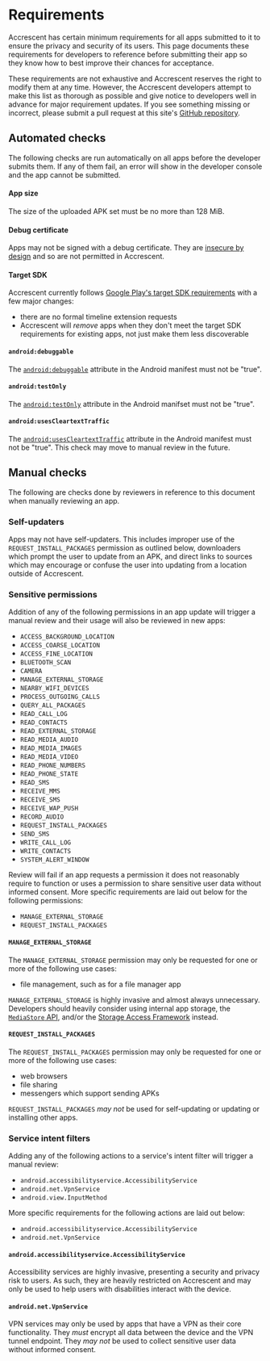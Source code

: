 # Requirements

Accrescent has certain minimum requirements for all apps submitted to it to
ensure the privacy and security of its users. This page documents these
requirements for developers to reference before submitting their app so they
know how to best improve their chances for acceptance.

These requirements are not exhaustive and Accrescent reserves the right to
modify them at any time. However, the Accrescent developers attempt to make this
list as thorough as possible and give notice to developers well in advance for
major requirement updates. If you see something missing or incorrect, please
submit a pull request at this site's [GitHub repository].

## Automated checks

The following checks are run automatically on all apps before the developer
submits them. If any of them fail, an error will show in the developer console
and the app cannot be submitted.

#### App size

The size of the uploaded APK set must be no more than 128 MiB.

#### Debug certificate

Apps may not be signed with a debug certificate. They are [insecure by design]
and so are not permitted in Accrescent.

#### Target SDK

Accrescent currently follows [Google Play's target SDK requirements] with a few
major changes:

- there are no formal timeline extension requests
- Accrescent will _remove_ apps when they don't meet the target SDK requirements
  for existing apps, not just make them less discoverable

#### `android:debuggable`

The [`android:debuggable`] attribute in the Android manifest must not be "true".

#### `android:testOnly`

The [`android:testOnly`] attribute in the Android manifset must not be "true".

#### `android:usesCleartextTraffic`

The [`android:usesCleartextTraffic`] attribute in the Android manifest must not
be "true". This check may move to manual review in the future.

## Manual checks

The following are checks done by reviewers in reference to this document when
manually reviewing an app.

### Self-updaters

Apps may not have self-updaters. This includes improper use of the
`REQUEST_INSTALL_PACKAGES` permission as outlined below, downloaders which
prompt the user to update from an APK, and direct links to sources which may
encourage or confuse the user into updating from a location outside of
Accrescent.

### Sensitive permissions

Addition of any of the following permissions in an app update will trigger a
manual review and their usage will also be reviewed in new apps:

- `ACCESS_BACKGROUND_LOCATION`
- `ACCESS_COARSE_LOCATION`
- `ACCESS_FINE_LOCATION`
- `BLUETOOTH_SCAN`
- `CAMERA`
- `MANAGE_EXTERNAL_STORAGE`
- `NEARBY_WIFI_DEVICES`
- `PROCESS_OUTGOING_CALLS`
- `QUERY_ALL_PACKAGES`
- `READ_CALL_LOG`
- `READ_CONTACTS`
- `READ_EXTERNAL_STORAGE`
- `READ_MEDIA_AUDIO`
- `READ_MEDIA_IMAGES`
- `READ_MEDIA_VIDEO`
- `READ_PHONE_NUMBERS`
- `READ_PHONE_STATE`
- `READ_SMS`
- `RECEIVE_MMS`
- `RECEIVE_SMS`
- `RECEIVE_WAP_PUSH`
- `RECORD_AUDIO`
- `REQUEST_INSTALL_PACKAGES`
- `SEND_SMS`
- `WRITE_CALL_LOG`
- `WRITE_CONTACTS`
- `SYSTEM_ALERT_WINDOW`

Review will fail if an app requests a permission it does not reasonably require
to function or uses a permission to share sensitive user data without informed
consent. More specific requirements are laid out below for the following
permissions:

- `MANAGE_EXTERNAL_STORAGE`
- `REQUEST_INSTALL_PACKAGES`

#### `MANAGE_EXTERNAL_STORAGE`

The `MANAGE_EXTERNAL_STORAGE` permission may only be requested for one or more
of the following use cases:

- file management, such as for a file manager app

`MANAGE_EXTERNAL_STORAGE` is highly invasive and almost always unnecessary.
Developers should heavily consider using internal app storage, the [`MediaStore`
API], and/or the [Storage Access Framework] instead.

#### `REQUEST_INSTALL_PACKAGES`

The `REQUEST_INSTALL_PACKAGES` permission may only be requested for one or more
of the following use cases:

- web browsers
- file sharing
- messengers which support sending APKs

`REQUEST_INSTALL_PACKAGES` _may not_ be used for self-updating or updating or
installing other apps.

### Service intent filters

Adding any of the following actions to a service's intent filter will trigger a
manual review:

- `android.accessibilityservice.AccessibilityService`
- `android.net.VpnService`
- `android.view.InputMethod`

More specific requirements for the following actions are laid out below:

- `android.accessibilityservice.AccessibilityService`
- `android.net.VpnService`

#### `android.accessibilityservice.AccessibilityService`

Accessibility services are highly invasive, presenting a security and privacy
risk to users. As such, they are heavily restricted on Accrescent and may only
be used to help users with disabilities interact with the device.

#### `android.net.VpnService`

VPN services may only be used by apps that have a VPN as their core
functionality. They _must_ encrypt all data between the device and the VPN
tunnel endpoint. They _may not_ be used to collect sensitive user data without
informed consent.

[`android:debuggable`]: https://developer.android.com/guide/topics/manifest/application-element#debug
[`android:testOnly`]: https://developer.android.com/guide/topics/manifest/application-element#testOnly
[`android:usesCleartextTraffic`]: https://developer.android.com/guide/topics/manifest/application-element#usesCleartextTraffic
[GitHub repository]: https://github.com/accrescent/accrescent.app
[Google Play's target SDK requirements]: https://support.google.com/googleplay/android-developer/answer/11926878
[insecure by design]: https://developer.android.com/studio/publish/app-signing#debug-mode
[`MediaStore` API]: https://developer.android.com/training/data-storage/shared/media
[Storage Access Framework]: https://developer.android.com/guide/topics/providers/document-provider
